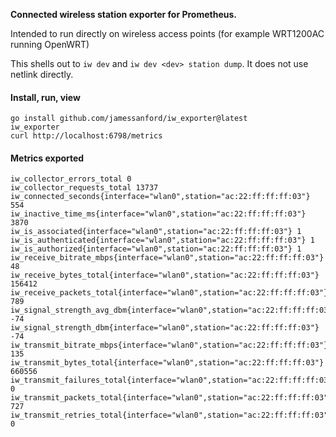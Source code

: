 **Connected wireless station exporter for Prometheus.**

Intended to run directly on wireless access points (for example WRT1200AC running OpenWRT)

This shells out to `iw dev` and `iw dev <dev> station dump`.  It does not use netlink directly.

#### Install, run, view

    go install github.com/jamessanford/iw_exporter@latest
    iw_exporter
    curl http://localhost:6798/metrics

#### Metrics exported

```
iw_collector_errors_total 0
iw_collector_requests_total 13737
iw_connected_seconds{interface="wlan0",station="ac:22:ff:ff:ff:03"} 554
iw_inactive_time_ms{interface="wlan0",station="ac:22:ff:ff:ff:03"} 3870
iw_is_associated{interface="wlan0",station="ac:22:ff:ff:ff:03"} 1
iw_is_authenticated{interface="wlan0",station="ac:22:ff:ff:ff:03"} 1
iw_is_authorized{interface="wlan0",station="ac:22:ff:ff:ff:03"} 1
iw_receive_bitrate_mbps{interface="wlan0",station="ac:22:ff:ff:ff:03"} 48
iw_receive_bytes_total{interface="wlan0",station="ac:22:ff:ff:ff:03"} 156412
iw_receive_packets_total{interface="wlan0",station="ac:22:ff:ff:ff:03"} 789
iw_signal_strength_avg_dbm{interface="wlan0",station="ac:22:ff:ff:ff:03"} -74
iw_signal_strength_dbm{interface="wlan0",station="ac:22:ff:ff:ff:03"} -74
iw_transmit_bitrate_mbps{interface="wlan0",station="ac:22:ff:ff:ff:03"} 135
iw_transmit_bytes_total{interface="wlan0",station="ac:22:ff:ff:ff:03"} 660556
iw_transmit_failures_total{interface="wlan0",station="ac:22:ff:ff:ff:03"} 0
iw_transmit_packets_total{interface="wlan0",station="ac:22:ff:ff:ff:03"} 727
iw_transmit_retries_total{interface="wlan0",station="ac:22:ff:ff:ff:03"} 0
```
